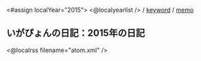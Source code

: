 <#assign localYear="2015">
<@localyearlist /> / [keyword](../keyword/index.html) / [memo](../memo/index.html)

## いがぴょんの日記：2015年の日記

<@localrss filename="atom.xml" />
